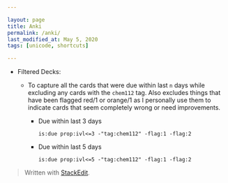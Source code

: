 ```yaml
---  

layout: page
title: Anki
permalink: /anki/  
last_modified_at: May 5, 2020
tags: [unicode, shortcuts]  

--- 
```


* Filtered Decks:
  * To capture all the cards that were due within last `n` days while excluding any cards with the `chem112` tag. Also excludes things that have been flagged red/1 or orange/1 as I personally use them to indicate cards that seem completely wrong or need  improvements.


    * Due within last 3 days

       ```is:due prop:ivl<=3 -"tag:chem112" -flag:1 -flag:2```
    * Due within last 5 days

       ```is:due prop:ivl<=5 -"tag:chem112" -flag:1 -flag:2```

> Written with  [StackEdit](https://stackedit.io/).

<!--stackedit_data:
eyJoaXN0b3J5IjpbLTE3NzkxMzYyNjldfQ==
-->